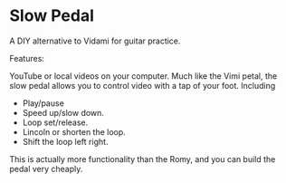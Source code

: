# Slow Pedal
A DIY alternative to Vidami for guitar practice.


Features:

YouTube or local videos on your computer. Much like the Vimi petal, the slow pedal allows you to control video with a tap of your foot. Including

- Play/pause
- Speed up/slow down.
- Loop set/release.
- Lincoln or shorten the loop.
- Shift the loop left right.

This is actually more functionality than the Romy, and you can build the pedal very cheaply.
